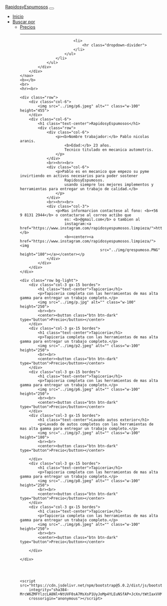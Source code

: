 <html lang="en">

<head>
    <meta charset="UTF-8">
    <meta http-equiv="X-UA-Compatible" content="IE=edge">
    <meta name="viewport" content="width=device-width, initial-scale=1.0">
    <title>Rapidos y Espumosos</title>
    <link href="https://cdn.jsdelivr.net/npm/bootstrap@5.0.2/dist/css/bootstrap.min.css" rel="stylesheet"
        integrity="sha384-EVSTQN3/azprG1Anm3QDgpJLIm9Nao0Yz1ztcQTwFspd3yD65VohhpuuCOmLASjC" crossorigin="anonymous">
    <link rel="stylesheet" href="estilo.css">
</head>

<body>
    <nav class="navbar navbar-expand-lg navbar-dark bg-dark">
        <div class="container-fluid">
            <a class="navbar-brand" href="https://rapidosyespumosos.github.io/Rapidos/">RapidosyEspumosos</a>
            <button class="navbar-toggler" type="button" data-bs-toggle="collapse"
                data-bs-target="#navbarSupportedContent" aria-controls="navbarSupportedContent" aria-expanded="false"
                aria-label="Toggle navigation">
                <span class="navbar-toggler-icon"></span>
            </button>
            <div class="collapse navbar-collapse" id="navbarSupportedContent">
                <!-- se hizo la clase espacio para poder poner el margin a la izquierda -->
                <ul class="navbar-nav me-auto mb-2 mb-lg-0 espacio">
                    <li class="nav-item">
                        <a class="nav-link active" aria-current="page"
                            href="https://rapidosyespumosos.github.io/Rapidos/">Inicio</a>
                    </li>
                    <li class="nav-item dropdown">
                        <a class="nav-link dropdown-toggle" href="#" id="navbarDropdown" role="button"
                            data-bs-toggle="dropdown" aria-expanded="false">
                            Buscar por
                        </a>
                        <ul class="dropdown-menu" aria-labelledby="navbarDropdown">
                            <li><a class="dropdown-item" href="#">Precios</a></li>
                            <hr>

                            <li>
                                <hr class="dropdown-divider">
                            </li>
                        </ul>
                    </li>
                </ul>
            </div>
        </div>
    </nav>
    <b></b>
    <br>
    <hr><br>

    <div class="row">
        <div class="col-6">
            <img src="../img/p6.jpeg" alt="" class="w-100" height="455">
        </div>
        <div class="col-6">
            <h1 class="text-center">RapidosyEspumosos</h1>
            <div class="row">
                <div class="col-6">
                    <p><b>Nombre trabajador:</b> Pablo nicolas aranis.
                        <b>Edad:</b> 23 años.
                        Tecnico titulado en mecanica automotris.
                    </p>
                </div>
                <br><hr><br>
                <div class="col-6">
                    <p>Pablo es en mecanico que empezo su pyme invirtiendo en activos necesarios para poder sostener
                        RapidosyEspumosos.
                        usando siempre los mejores implementos y herramientas para entregar un trabajo de calidad.</b>
                    </p>
                </div>
                <br><hr><br>
                <div class="col-3">
                    <p>Mas informarcion contactese al fono: <b>+56 9 8131 2944</b> o contactarse al correo actibo que
                        es: <b>@gmail.com</b> o tambien al
                        instagram:<a href="https://www.instagram.com/rapidosyespumosos.limpieza/">https://www.instagram.com/rapidosyespumosos.limpieza/</a></b>
                        <b><center><a href="https://www.instagram.com/rapidosyespumosos.limpieza/"><img
                                        src="../img/qrespumoso.PNG" height="180"></a></center></p                  
                </div>
            </div>
        </div>
    </div>

    <div class="row bg-light">
        <div class="col-3 gx-15 bordes">
            <h1 class="text-center">Tapiceria</h1>
            <p>Tapiceria completa con las herramientas de mas alta gamma para entregar un trabajo completo.</p>
            <img src="../img/p.jpg" alt="" class="w-100" height="250">
            <br><br>
            <center><button class="btn btn-dark" type="button">Precio</button></center>
        </div>
        <div class="col-3 gx-15 bordes">
            <h1 class="text-center">Tapiceria</h1>
            <p>Tapiceria completa con las herramientas de mas alta gamma para entregar un trabajo completo.</p>
            <img src="../img/p2.jpeg" alt="" class="w-100" height="250">
            <br><br>
            <center><button class="btn btn-dark" type="button">Precio</button></center>
        </div>
        <div class="col-3 gx-15 bordes">
            <h1 class="text-center">Tapiceria</h1>
            <p>Tapiceria completa con las herramientas de mas alta gamma para entregar un trabajo completo.</p>
            <img src="../img/p6.jpeg" alt="" class="w-100" height="250">
            <br><br>
            <center><button class="btn btn-dark" type="button">Precio</button></center>
        </div>
        <div class="col-3 gx-15 bordes">
            <h1 class="text-center">Lavado autos exterior</h1>
            <p>Lavado de autos completos con las herramientas de mas alta gamma para entregar un trabajo completo.</p>
            <img src="../img/p7.jpeg" alt="" class="w-100" height="180">
            <br><br>
            <center><button class="btn btn-dark" type="button">Precio</button></center>
            
        </div>
        <div class="col-3 gx-15 bordes">
            <h1 class="text-center">Tapiceria</h1>
            <p>Tapiceria completa con las herramientas de mas alta gamma para entregar un trabajo completo.</p>
            <img src="../img/p8.jpeg" alt="" class="w-100" height="250">
            <br><br>
            <center><button class="btn btn-dark" type="button">Precio</button></center>
        </div>
        <div class="col-3 gx-15 bordes">
            <h1 class="text-center">Tapiceria</h1>
            <p>Tapiceria completa con las herramientas de mas alta gamma para entregar un trabajo completo.</p>
            <img src="../img/p6.jpeg" alt="" class="w-100" height="250">
            <br><br>
            <center><button class="btn btn-dark" type="button">Precio</button></center>
            
        </div>

    </div>




    <script src="https://cdn.jsdelivr.net/npm/bootstrap@5.0.2/dist/js/bootstrap.bundle.min.js"
        integrity="sha384-MrcW6ZMFYlzcLA8Nl+NtUVF0sA7MsXsP1UyJoMp4YLEuNSfAP+JcXn/tWtIaxVXM"
        crossorigin="anonymous"></script>
</body>

</html>
